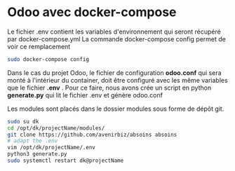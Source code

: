 # Odoo avec docker-compose

Le fichier .env contient les variables d'environnement qui seront récupéré par docker-compose.yml
La commande docker-compose config permet de voir ce remplacement

```bash
sudo docker-compose config
```

Dans le cas du projet Odoo, le fichier de configuration **odoo.conf** qui sera monté à l'intérieur du container, doit être configuré avec les même variables que le fichier **.env** . Pour ce faire, nous avons crée un script en python **generate.py** qui lit le fichier .env et génère odoo.conf

Les modules sont placés dans le dossier modules sous forme de dépôt git.
```bash
sudo su dk
cd /opt/dk/projectName/modules/
git clone https://github.com/avenirbiz/absoins absoins
# adapt the .env
vim /opt/dk/projectName/.env
python3 generate.py
sudo systemctl restart dk@projectName
```
